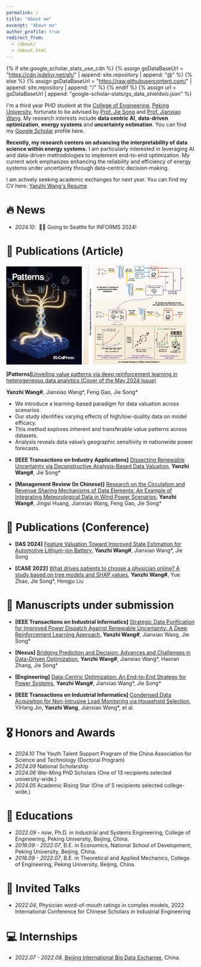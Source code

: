 ```yaml
---
permalink: /
title: "About me"
excerpt: "About me"
author_profile: true
redirect_from: 
  - /about/
  - /about.html
---
```


{% if site.google_scholar_stats_use_cdn %}
{% assign gsDataBaseUrl = "https://cdn.jsdelivr.net/gh/" | append: site.repository | append: "@" %}
{% else %}
{% assign gsDataBaseUrl = "https://raw.githubusercontent.com/" | append: site.repository | append: "/" %}
{% endif %}
{% assign url = gsDataBaseUrl | append: "google-scholar-stats/gs_data_shieldsio.json" %}

<span class='anchor' id='about-me'></span>

I'm a third year PHD student at the [College of Engineering](https://www.coe.pku.edu.cn), [Peking University](https://www.pku.edu.cn), fortunate to be advised by [Prof. Jie Song](https://www.coe.pku.edu.cn/teaching/industrial/9972.html) and [Prof. Jianxiao Wang](http://bda.pku.edu.cn/info/1082/2535.htm). My research interests include **data centric AI**, **data-driven optimization**, **energy systems** and **uncertainty estimation**. You can find my [Google Scholar](https://scholar.google.com/citations?user=ohvS_NAAAAAJ&hl=en) profile here.

**Recently, my research centers on advancing the interpretability of data science within energy systems.**  I am particularly interested in leveraging AI and data-driven methodologies to implement end-to-end optimization. My current work emphasizes enhancing the reliability and efficiency of energy systems under uncertainty through data-centric decision-making.

I am actively seeking academic exchanges for next year. You can find my CV here: [Yanzhi Wang's Resume]()


# 🔥 News
- *2024.10*: &nbsp;🎉🎉 Going to Seattle for INFORMS 2024!
  
# 📝 Publications (Article)

<div class='paper-box'>
  <div class='paper-box-image' style="display: flex">
    <div>
      <img src='images/Patterns_cover.png' alt="sym" width="40%">
      <img src='images/Patterns_GA.png' alt="sym" width="55%">
    </div>
  </div>
<div class='paper-box-text' markdown="1">

**[Patterns]**[Unveiling value patterns via deep reinforcement learning in heterogeneous data analytics (Cover of the May 2024 Issue)](https://www.cell.com/patterns/fulltext/S2666-3899(24)00073-4)

**Yanzhi Wang#**, Jianxiao Wang*, Feng Gao, Jie Song*

- We introduce a learning-based paradigm for data valuation across scenarios.
- Our study identifies varying effects of high/low-quality data on model efficacy.
- This method explores inherent and transferable value patterns across datasets.
- Analysis reveals data value’s geographic sensitivity in nationwide power forecasts.
</div>
</div>

- **[IEEE Transactions on Industry Applications]** [Dissecting Renewable Uncertainty via Deconstructive Analysis-Based Data Valuation](https://ieeexplore.ieee.org/abstract/document/10488718), **Yanzhi Wang#**, Jie Song*

- **[Management Review (In Chinese)]** [Research on the Circulation and Revenue Sharing Mechanisms of Data Elements: An Example of Integrating Meteorological Data in Wind Power Scenarios](http://123.57.61.11/jweb_glpl/CN/abstract/abstract3018.shtml), **Yanzhi Wang#**, Jingsi Huang, Jianxiao Wang, Feng Gao, Jie Song*

# 📝 Publications (Conference)

- **[IAS 2024]** [Feature Valuation Toward Improved State Estimation for Automotive Lithium-ion Battery](), **Yanzhi Wang#**, Jianxiao Wang*, Jie Song

- **[CASE 2022]** [What drives patients to choose a physician online? A study based on tree models and SHAP values](https://ieeexplore.ieee.org/abstract/document/9926467), **Yanzhi Wang#**, Yue Zhao, Jie Song*, Hongju Liu

# 📝 Manuscripts under submission 

- **[IEEE Transactions on Industrial Informatics]** [Strategic Data Purification for Improved Power Dispatch Against Renewable Uncertainty: A Deep Reinforcement Learning Approach](), **Yanzhi Wang#**, Jianxiao Wang, Jie Song*

- **[Nexus]** [Bridging Prediction and Decision: Advances and Challenges in Data-Driven Optimization](), **Yanzhi Wang#**, Jianxiao Wang*, Haoran Zhang, Jie Song*

- **[Engineering]** [Data-Centric Optimization: 
An End-to-End Strategy for Power Systems](), **Yanzhi Wang#**, Jianxiao Wang*, Jie Song*

- **[IEEE Transactions on Industrial Informatics]** [Condensed Data Acquisition for Non-Intrusive Load Monitoring via Household Selection](), YiHang Jin, **Yanzhi Wang**, Jianxiao Wang*, et al.

# 🎖 Honors and Awards
- *2024.10* The Youth Talent Support Program of the China Association for Science and Technology (Doctoral Program) 
- *2024.09* National Scholarship
- *2024.06* Wei-Ming PhD Scholars (One of 13 recipients selected university-wide.)
- *2024.05* Academic Rising Star (One of 5 recipients selected college-wide.)

# 📖 Educations
- *2022.09 - now*, Ph.D. in Industrial and Systems Engineering, College of Engineering, Peking University, Beijing, China.
- *2019.09 - 2022.07*, B.E. in Economics, National School of Development, Peking University, Beijing, China.
- *2018.09 - 2022.07*, B.E. in Theoretical and Applied Mechanics, College of Engineering, Peking University, Beijing, China. 


# 💬 Invited Talks
- *2022.04*, Physician word-of-mouth ratings in complex models, 2022 International Conference for Chinese Scholars in Industrial Engineering
  
# 💻 Internships
- *2022.07 - 2022.08*, [Beijing International Big Data Exchange](), China.
